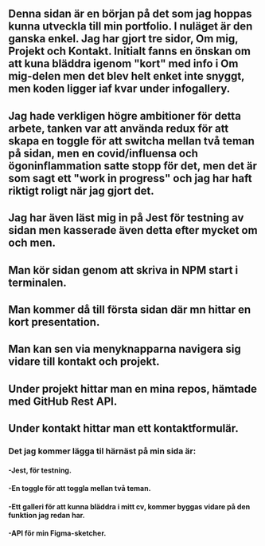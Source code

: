 ## Denna sidan är en början på det som jag hoppas kunna utveckla till min portfolio. I nuläget är den ganska enkel. Jag har gjort tre sidor, Om mig, Projekt och Kontakt. Initialt fanns en önskan om att kuna bläddra igenom "kort" med info i Om mig-delen men det blev helt enket inte snyggt, men koden ligger iaf kvar under infogallery. 

## Jag hade verkligen högre ambitioner för detta arbete, tanken var att använda redux för att skapa en toggle för att switcha mellan två teman på sidan, men en covid/influensa och ögoninflammation satte stopp för det, men det är som sagt ett "work in progress" och jag har haft riktigt roligt när jag gjort det. 

## Jag har även läst mig in på Jest för testning av sidan men kasserade även detta efter mycket om och men.

## Man kör sidan genom att skriva in NPM start i terminalen. 
## Man kommer då till första sidan där mn hittar en kort presentation. 
## Man kan sen via menyknapparna navigera sig vidare till kontakt och projekt. 
## Under projekt hittar man en mina repos, hämtade med GitHub Rest API.
## Under kontakt hittar man ett kontaktformulär.

### Det jag kommer lägga til härnäst på min sida är: 
#### -Jest, för testning.
#### -En toggle för att toggla mellan två teman.
#### -Ett galleri för att kunna bläddra i mitt cv, kommer byggas vidare på den funktion jag redan har.
#### -API för min Figma-sketcher.



